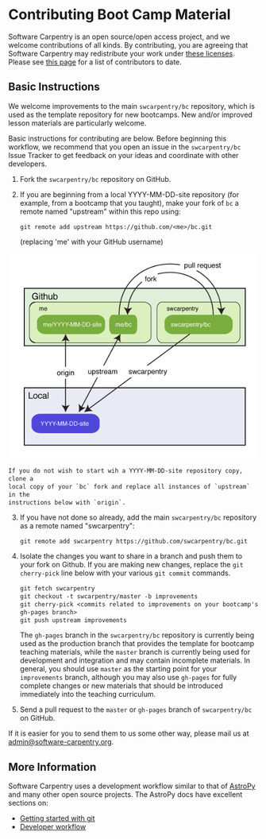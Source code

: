 Contributing Boot Camp Material
===============================

Software Carpentry is an open source/open access project, and we
welcome contributions of all kinds.  By contributing, you are agreeing
that Software Carpentry may redistribute your work under
[these licenses][licenses].  Please see [this page][creators] for
a list of contributors to date.

Basic Instructions
------------------

We welcome improvements to the main `swcarpentry/bc` repository, which is used 
as the template repository for new bootcamps. New and/or improved lesson 
materials are particularly welcome.

Basic instructions for contributing are below. Before beginning this workflow, 
we recommend that you open an issue in the `swcarpentry/bc` Issue Tracker to 
get feedback on your ideas and coordinate with other developers.

1.  Fork the `swcarpentry/bc` repository on GitHub.

2.  If you are beginning from a local YYYY-MM-DD-site repository (for example, 
    from a bootcamp that you taught), make your fork of `bc` a remote named 
    "upstream" within this repo using:

        git remote add upstream https://github.com/<me>/bc.git

    (replacing 'me' with your GitHub username)

![Alt text](img/readme/step3.png)

    If you do not wish to start wih a YYYY-MM-DD-site repository copy, clone a 
    local copy of your `bc` fork and replace all instances of `upstream` in the 
    instructions below with `origin`.

3.  If you have not done so already, add the main `swcarpentry/bc` repository 
    as a remote named "swcarpentry":

        git remote add swcarpentry https://github.com/swcarpentry/bc.git

4.  Isolate the changes you want to share in a branch and push them to your 
    fork on Github. If you are making new changes, replace the `git 
    cherry-pick` line below with your various `git commit` commands.

        git fetch swcarpentry
        git checkout -t swcarpentry/master -b improvements
        git cherry-pick <commits related to improvements on your bootcamp's gh-pages branch>
        git push upstream improvements

    The `gh-pages` branch in the `swcarpentry/bc` repository is currently being 
    used as the production branch that provides the template for bootcamp 
    teaching materials, while the `master` branch is currently being used for 
    development and integration and may contain incomplete materials. In 
    general, you should use `master` as the starting point for your 
    `improvements` branch, although you may also use `gh-pages` for fully 
    complete changes or new materials that should be introduced immediately 
    into the teaching curriculum.

5.  Send a pull request to the `master` or `gh-pages` branch of 
    `swcarpentry/bc` on GitHub.

If it is easier for you to send them to us some other way, please mail us at 
admin@software-carpentry.org.

More Information
----------------

Software Carpentry uses a development workflow similar to that of
[AstroPy][] and many other open source projects. The AstroPy docs have
excellent sections on:

* [Getting started with git][astropy-git]
* [Developer workflow][astropy-workflow]

[AstroPy]: http://astropy.org
[astropy-git]: http://astropy.readthedocs.org/en/latest/development/workflow/index.html#getting-started-with-git
[astropy-workflow]: 
http://astropy.readthedocs.org/en/latest/development/workflow/development_workflow.html
[creators]: http://software-carpentry.org/badges/creator.html
[licenses]: http://software-carpentry.org/license.html
